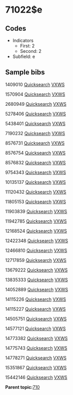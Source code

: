 # 71022$e

## Codes

-   Indicators
    -   First: 2
    -   Second: 2
-   Subfield: e

## Sample bibs

1409010 [Quicksearch](https://search.library.yale.edu/catalog/1409010) [VXWS](http://prodorbis.library.yale.edu:7014/vxws/GetHoldingsService?bibId=1409010)

1570904 [Quicksearch](https://search.library.yale.edu/catalog/1570904) [VXWS](http://prodorbis.library.yale.edu:7014/vxws/GetHoldingsService?bibId=1570904)

2680949 [Quicksearch](https://search.library.yale.edu/catalog/2680949) [VXWS](http://prodorbis.library.yale.edu:7014/vxws/GetHoldingsService?bibId=2680949)

5278406 [Quicksearch](https://search.library.yale.edu/catalog/5278406) [VXWS](http://prodorbis.library.yale.edu:7014/vxws/GetHoldingsService?bibId=5278406)

5438401 [Quicksearch](https://search.library.yale.edu/catalog/5438401) [VXWS](http://prodorbis.library.yale.edu:7014/vxws/GetHoldingsService?bibId=5438401)

7190232 [Quicksearch](https://search.library.yale.edu/catalog/7190232) [VXWS](http://prodorbis.library.yale.edu:7014/vxws/GetHoldingsService?bibId=7190232)

8576731 [Quicksearch](https://search.library.yale.edu/catalog/8576731) [VXWS](http://prodorbis.library.yale.edu:7014/vxws/GetHoldingsService?bibId=8576731)

8576754 [Quicksearch](https://search.library.yale.edu/catalog/8576754) [VXWS](http://prodorbis.library.yale.edu:7014/vxws/GetHoldingsService?bibId=8576754)

8576832 [Quicksearch](https://search.library.yale.edu/catalog/8576832) [VXWS](http://prodorbis.library.yale.edu:7014/vxws/GetHoldingsService?bibId=8576832)

9754343 [Quicksearch](https://search.library.yale.edu/catalog/9754343) [VXWS](http://prodorbis.library.yale.edu:7014/vxws/GetHoldingsService?bibId=9754343)

10135137 [Quicksearch](https://search.library.yale.edu/catalog/10135137) [VXWS](http://prodorbis.library.yale.edu:7014/vxws/GetHoldingsService?bibId=10135137)

11120432 [Quicksearch](https://search.library.yale.edu/catalog/11120432) [VXWS](http://prodorbis.library.yale.edu:7014/vxws/GetHoldingsService?bibId=11120432)

11805153 [Quicksearch](https://search.library.yale.edu/catalog/11805153) [VXWS](http://prodorbis.library.yale.edu:7014/vxws/GetHoldingsService?bibId=11805153)

11903839 [Quicksearch](https://search.library.yale.edu/catalog/11903839) [VXWS](http://prodorbis.library.yale.edu:7014/vxws/GetHoldingsService?bibId=11903839)

11942785 [Quicksearch](https://search.library.yale.edu/catalog/11942785) [VXWS](http://prodorbis.library.yale.edu:7014/vxws/GetHoldingsService?bibId=11942785)

12168524 [Quicksearch](https://search.library.yale.edu/catalog/12168524) [VXWS](http://prodorbis.library.yale.edu:7014/vxws/GetHoldingsService?bibId=12168524)

12422348 [Quicksearch](https://search.library.yale.edu/catalog/12422348) [VXWS](http://prodorbis.library.yale.edu:7014/vxws/GetHoldingsService?bibId=12422348)

12466810 [Quicksearch](https://search.library.yale.edu/catalog/12466810) [VXWS](http://prodorbis.library.yale.edu:7014/vxws/GetHoldingsService?bibId=12466810)

12717859 [Quicksearch](https://search.library.yale.edu/catalog/12717859) [VXWS](http://prodorbis.library.yale.edu:7014/vxws/GetHoldingsService?bibId=12717859)

13679222 [Quicksearch](https://search.library.yale.edu/catalog/13679222) [VXWS](http://prodorbis.library.yale.edu:7014/vxws/GetHoldingsService?bibId=13679222)

13835333 [Quicksearch](https://search.library.yale.edu/catalog/13835333) [VXWS](http://prodorbis.library.yale.edu:7014/vxws/GetHoldingsService?bibId=13835333)

14052889 [Quicksearch](https://search.library.yale.edu/catalog/14052889) [VXWS](http://prodorbis.library.yale.edu:7014/vxws/GetHoldingsService?bibId=14052889)

14115226 [Quicksearch](https://search.library.yale.edu/catalog/14115226) [VXWS](http://prodorbis.library.yale.edu:7014/vxws/GetHoldingsService?bibId=14115226)

14115227 [Quicksearch](https://search.library.yale.edu/catalog/14115227) [VXWS](http://prodorbis.library.yale.edu:7014/vxws/GetHoldingsService?bibId=14115227)

14505751 [Quicksearch](https://search.library.yale.edu/catalog/14505751) [VXWS](http://prodorbis.library.yale.edu:7014/vxws/GetHoldingsService?bibId=14505751)

14577121 [Quicksearch](https://search.library.yale.edu/catalog/14577121) [VXWS](http://prodorbis.library.yale.edu:7014/vxws/GetHoldingsService?bibId=14577121)

14773382 [Quicksearch](https://search.library.yale.edu/catalog/14773382) [VXWS](http://prodorbis.library.yale.edu:7014/vxws/GetHoldingsService?bibId=14773382)

14775743 [Quicksearch](https://search.library.yale.edu/catalog/14775743) [VXWS](http://prodorbis.library.yale.edu:7014/vxws/GetHoldingsService?bibId=14775743)

14778271 [Quicksearch](https://search.library.yale.edu/catalog/14778271) [VXWS](http://prodorbis.library.yale.edu:7014/vxws/GetHoldingsService?bibId=14778271)

15351867 [Quicksearch](https://search.library.yale.edu/catalog/15351867) [VXWS](http://prodorbis.library.yale.edu:7014/vxws/GetHoldingsService?bibId=15351867)

15442146 [Quicksearch](https://search.library.yale.edu/catalog/15442146) [VXWS](http://prodorbis.library.yale.edu:7014/vxws/GetHoldingsService?bibId=15442146)

**Parent topic:**[710](../../tags/710/710.md)

